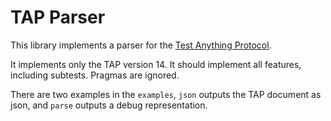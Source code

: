 # TAP Parser

This library implements a parser for the [Test Anything Protocol](https://testanything.org/).

It implements only the TAP version 14. It should implement all features, including subtests.
Pragmas are ignored.

There are two examples in the `examples`, `json` outputs the TAP document as json, and `parse` outputs a debug representation.
